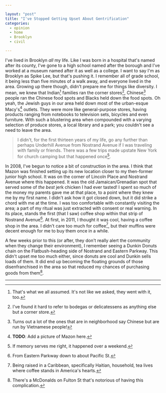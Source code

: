 ```yaml
---

layout: "post"
title: "I've Stopped Getting Upset About Gentrification"
categories:
  - opinion
  - home
  - Brooklyn
  - civil

---
```


I've lived in Brooklyn *all* my life. Like I was born in a hospital that's
named after its county, I've gone to a high school named after the borough and
I've worked at a museum named after it as well as a college. I want to say I'm
as Brooklyn as Spike Lee, but that's pushing it. I remember all of grade
school, it being less than five minutes of a walk away, and everyone lived in
the area. Growing up there though, didn't prepare me for things like diversity.
I mean, we knew that Indian[^1] families ran the corner stores[^2], Chinese[^3]
people ran the Chinese food spots and Blacks held down the food spots. Oh yeah,
the Jewish guys in our area held down most of the urban-esque Macy's[^4]
outlets. They were more like general-purpose stores, having products ranging
from notebooks to television sets, bicycles and even furniture. With such a
blustering area when compounded with a varying selection of produce stores,
a local library and a park; you couldn't see a need to leave the area.

> I didn't, for the first thirteen years of my life,  go any further than perhaps
> Underhill Avenue from Nostrand Avenue if I was traveling with family or friends.
> There was a few trips made upstate New York for church camping but that
> happened once[^5].

In 2008, I've begun to notice a bit of construction in the area. I think that
Mazon was finished setting up its new location closer to my then-former junior
high school. It was on the corner of Lincoln Place and Nostrand Avenue where
this happened. It was the old Jamaican/Grenadian spot that served some of
_the best_ jerk chicken I had ever tasted! I spent so much of the money my
parents gave me at that place, to a point where they knew me by my first name.
I didn't ask how it got closed down, but it did strike a chord with me at the
time. I was too comfortable with constantly visiting the area; a part of my
ritual was just extracted with consent or real warning. In its place, stands
the first (that I saw) coffee shop within that strip of Nostrand Avenue[^6]. At
first, in 2011, I thought it was cool, having a coffee shop in the area. I
didn't care too much for coffee[^7], but their muffins were decent enough for
me to buy them once in a while.

A few weeks prior to this (or after, they don't really alert the community when
they change their environment), I remember seeing a Dunkin Donuts chain on the
Flatbush-heading side of Nostrand and Eastern Parkway. This didn't upset me too
much either, since donuts are cool and Dunkin sells loads of them. It did end
up becoming the floating grounds of those disenfranchised in the area so that
reduced my chances of purchasing goods from them[^8].

---
[^1]: That's what we all assumed. It's not like we asked, they went with it, too.
[^2]: I've found it hard to refer to bodegas or delicatessens as anything else but a corner store.
[^3]: Turns out a lot of the ones that are in neighborhood say Chinese but are run by Vietnamese people!
[^4]: **TODO**: Add a picture of Mazon here.
[^5]: If memory serves me right, it happened over a weekend.
[^6]: From Eastern Parkway down to about Pacific St.
[^7]: Being raised in a Caribbean, specifically Haitian, household, tea lives where coffee stands in America's hearts.
[^8]: There's a McDonalds on Fulton St that's notorious of having this complication.
